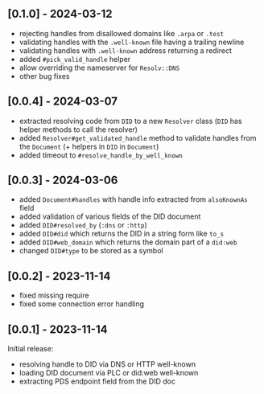 ## [0.1.0] - 2024-03-12

- rejecting handles from disallowed domains like `.arpa` or `.test`
- validating handles with the `.well-known` file having a trailing newline
- validating handles with `.well-known` address returning a redirect
- added `#pick_valid_handle` helper
- allow overriding the nameserver for `Resolv::DNS`
- other bug fixes

## [0.0.4] - 2024-03-07

- extracted resolving code from `DID` to a new `Resolver` class (`DID` has helper methods to call the resolver)
- added `Resolver#get_validated_handle` method to validate handles from the `Document` (+ helpers in `DID` in `Document`)
- added timeout to `#resolve_handle_by_well_known`

## [0.0.3] - 2024-03-06

- added `Document#handles` with handle info extracted from `alsoKnownAs` field
- added validation of various fields of the DID document
- added `DID#resolved_by` (`:dns` or `:http`)
- added `DID#did` which returns the DID in a string form like `to_s`
- added `DID#web_domain` which returns the domain part of a `did:web`
- changed `DID#type` to be stored as a symbol

## [0.0.2] - 2023-11-14

- fixed missing require
- fixed some connection error handling

## [0.0.1] - 2023-11-14

Initial release:

- resolving handle to DID via DNS or HTTP well-known
- loading DID document via PLC or did:web well-known
- extracting PDS endpoint field from the DID doc
